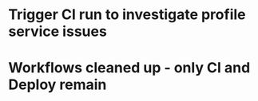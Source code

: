 # Trigger CI run to investigate profile service issues
# Workflows cleaned up - only CI and Deploy remain
